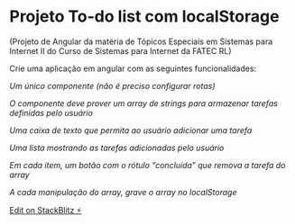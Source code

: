 # Projeto To-do list com localStorage

(Projeto de Angular da matéria de Tópicos Especiais em Sistemas para Internet II do Curso de Sistemas para Internet da FATEC RL)

Crie uma aplicação em angular com as seguintes funcionalidades:

*Um único componente (não é preciso configurar rotas)*

*O componente deve prover um array de strings para armazenar tarefas definidas pelo usuário*

*Uma caixa de texto que permita ao usuário adicionar uma tarefa*

*Uma lista mostrando as tarefas adicionadas pelo usuário*

*Em cada item, um botão com o rótulo “concluída” que remova a tarefa do array*

*A cada manipulação do array, grave o array no localStorage*

[Edit on StackBlitz ⚡️](https://stackblitz.com/edit/angular-ivy-6bzbg3)
